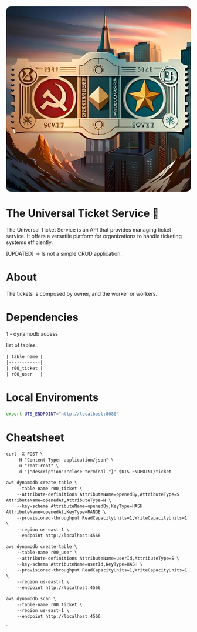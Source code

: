 ![soviet.png](ticket-management/src/main/resources/images/soviet.png)

# The Universal Ticket Service :ticket:

The Universal Ticket Service is an API that provides managing ticket service. It offers a versatile platform for organizations to handle ticketing systems efficiently.

[UPDATED] -> Is not a simple CRUD application. 

# About

The tickets is composed by owner, and the worker or workers.

# Dependencies

1 - dynamodb access

list of tables :

    | table name |
    |------------|
    | r00_ticket |
    | r00_user   |


#  Local Enviroments

```bash
export UTS_ENDPOINT="http://localhost:8080"

```

# Cheatsheet 

```shell
curl -X POST \
    -H "Content-Type: application/json" \
    -u "root:root" \
    -d '{"description":"close terminal."}' $UTS_ENDPOINT/ticket
```

```shell
aws dynamodb create-table \
    --table-name r00_ticket \
    --attribute-definitions AttributeName=openedBy,AttributeType=S AttributeName=openedAt,AttributeType=N \
    --key-schema AttributeName=openedBy,KeyType=HASH AttributeName=openedAt,KeyType=RANGE \
    --provisioned-throughput ReadCapacityUnits=1,WriteCapacityUnits=1 \
    --region us-east-1 \
    --endpoint http://localhost:4566
```

```shell
aws dynamodb create-table \
    --table-name r00_user \
    --attribute-definitions AttributeName=userId,AttributeType=S \
    --key-schema AttributeName=userId,KeyType=HASH \
    --provisioned-throughput ReadCapacityUnits=1,WriteCapacityUnits=1 \
    --region us-east-1 \
    --endpoint http://localhost:4566
```

```shell
aws dynamodb scan \
    --table-name r00_ticket \
    --region us-east-1 \
    --endpoint http://localhost:4566
````
`